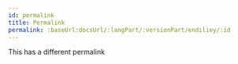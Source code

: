 ```yaml
---
id: permalink
title: Permalink
permalink: :baseUrl:docsUrl/:langPart/:versionPart/endiliey/:id
---
```


This has a different permalink